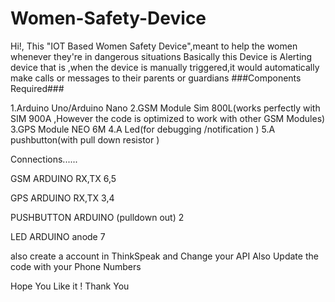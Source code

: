 # Women-Safety-Device
Hi!, This "IOT Based Women Safety Device",meant to help the women whenever they're in dangerous situations
Basically this Device is Alerting device that is ,when the device is manually triggered,it would automatically make calls or messages to their parents or guardians 
###Components Required###

1.Arduino Uno/Arduino Nano
2.GSM Module Sim 800L(works perfectly with SIM 900A ,However the code is optimized to work with other GSM Modules)
3.GPS Module NEO 6M
4.A Led(for debugging /notification )
5.A pushbutton(with pull down resistor )

Connections......

GSM          ARDUINO
RX,TX        6,5

GPS          ARDUINO
RX,TX        3,4

PUSHBUTTON      ARDUINO
(pulldown out)  2

LED          ARDUINO
anode        7

also create a account in ThinkSpeak and Change your API 
Also Update the code with your Phone Numbers


Hope You Like it ! Thank You

